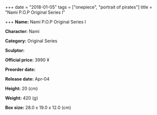 +++
date = "2018-01-05"
tags = ["onepiece", "portrait of pirates"]
title = "Nami P.O.P Original Series I"

+++
**Name:** Nami P.O.P Original Series I

**Character:** Nami

**Category:** Original Series

**Sculptor:**

**Official price:** 3990 ¥

**Preorder date:**

**Release date:** Apr-04

**Height:** 20 (cm)

**Weight:** 420 (g)

**Box size:** 28.0 x 19.0 x 12.0 (cm)